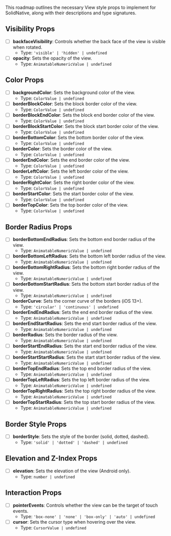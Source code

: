 This roadmap outlines the necessary View style props to implement for SolidNative, along with their descriptions and type signatures.

## Visibility Props

- [ ] **backfaceVisibility**: Controls whether the back face of the view is visible when rotated.
  - Type: `'visible' | 'hidden' | undefined`
- [ ] **opacity**: Sets the opacity of the view.
  - Type: `AnimatableNumericValue | undefined`

## Color Props

- [ ] **backgroundColor**: Sets the background color of the view.
  - Type: `ColorValue | undefined`
- [ ] **borderBlockColor**: Sets the block border color of the view.
  - Type: `ColorValue | undefined`
- [ ] **borderBlockEndColor**: Sets the block end border color of the view.
  - Type: `ColorValue | undefined`
- [ ] **borderBlockStartColor**: Sets the block start border color of the view.
  - Type: `ColorValue | undefined`
- [ ] **borderBottomColor**: Sets the bottom border color of the view.
  - Type: `ColorValue | undefined`
- [ ] **borderColor**: Sets the border color of the view.
  - Type: `ColorValue | undefined`
- [ ] **borderEndColor**: Sets the end border color of the view.
  - Type: `ColorValue | undefined`
- [ ] **borderLeftColor**: Sets the left border color of the view.
  - Type: `ColorValue | undefined`
- [ ] **borderRightColor**: Sets the right border color of the view.
  - Type: `ColorValue | undefined`
- [ ] **borderStartColor**: Sets the start border color of the view.
  - Type: `ColorValue | undefined`
- [ ] **borderTopColor**: Sets the top border color of the view.
  - Type: `ColorValue | undefined`

## Border Radius Props

- [ ] **borderBottomEndRadius**: Sets the bottom end border radius of the view.
  - Type: `AnimatableNumericValue | undefined`
- [ ] **borderBottomLeftRadius**: Sets the bottom left border radius of the view.
  - Type: `AnimatableNumericValue | undefined`
- [ ] **borderBottomRightRadius**: Sets the bottom right border radius of the view.
  - Type: `AnimatableNumericValue | undefined`
- [ ] **borderBottomStartRadius**: Sets the bottom start border radius of the view.
  - Type: `AnimatableNumericValue | undefined`
- [ ] **borderCurve**: Sets the corner curve of the borders (iOS 13+).
  - Type: `'circular' | 'continuous' | undefined`
- [ ] **borderEndEndRadius**: Sets the end end border radius of the view.
  - Type: `AnimatableNumericValue | undefined`
- [ ] **borderEndStartRadius**: Sets the end start border radius of the view.
  - Type: `AnimatableNumericValue | undefined`
- [ ] **borderRadius**: Sets the border radius of the view.
  - Type: `AnimatableNumericValue | undefined`
- [ ] **borderStartEndRadius**: Sets the start end border radius of the view.
  - Type: `AnimatableNumericValue | undefined`
- [ ] **borderStartStartRadius**: Sets the start start border radius of the view.
  - Type: `AnimatableNumericValue | undefined`
- [ ] **borderTopEndRadius**: Sets the top end border radius of the view.
  - Type: `AnimatableNumericValue | undefined`
- [ ] **borderTopLeftRadius**: Sets the top left border radius of the view.
  - Type: `AnimatableNumericValue | undefined`
- [ ] **borderTopRightRadius**: Sets the top right border radius of the view.
  - Type: `AnimatableNumericValue | undefined`
- [ ] **borderTopStartRadius**: Sets the top start border radius of the view.
  - Type: `AnimatableNumericValue | undefined`

## Border Style Props

- [ ] **borderStyle**: Sets the style of the border (solid, dotted, dashed).
  - Type: `'solid' | 'dotted' | 'dashed' | undefined`

## Elevation and Z-Index Props

- [ ] **elevation**: Sets the elevation of the view (Android only).
  - Type: `number | undefined`

## Interaction Props

- [ ] **pointerEvents**: Controls whether the view can be the target of touch events.
  - Type: `'box-none' | 'none' | 'box-only' | 'auto' | undefined`
- [ ] **cursor**: Sets the cursor type when hovering over the view.
  - Type: `CursorValue | undefined`
